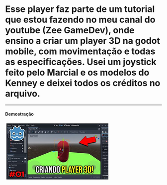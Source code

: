 # Esse player faz parte de um tutorial que estou fazendo no meu canal do youtube (Zee GameDev), onde ensino a criar um player 3D na godot mobile, com movimentação e todas as especificações. Usei um joystick feito pelo Marcial e os modelos do Kenney e deixei todos os créditos no arquivo.

------------

#### Demostração
[![Playlist Completa](https://github.com/welson-rodrigues/foto-v-deo-player-3D/blob/a1e722d890b4d714b51f636809688ca714c6ba8b/hqdefault.jpg)]([https://youtu.be/m6D6Ko5FdfA?feature=shared](https://youtube.com/playlist?list=PLbOzmtrVb7NZ_h28B4-eDqB4PHcZJkk_9&feature=shared)https://youtube.com/playlist?list=PLbOzmtrVb7NZ_h28B4-eDqB4PHcZJkk_9&feature=shared "Playlist Completa")
